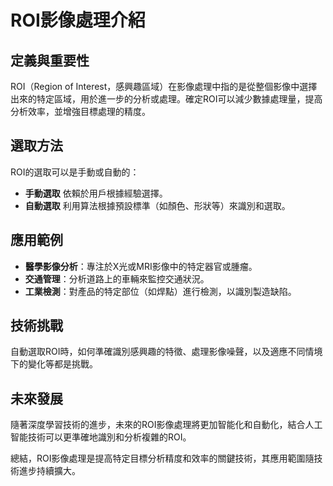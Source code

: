 # ROI影像處理介紹

## 定義與重要性
ROI（Region of Interest，感興趣區域）在影像處理中指的是從整個影像中選擇出來的特定區域，用於進一步的分析或處理。確定ROI可以減少數據處理量，提高分析效率，並增強目標處理的精度。

## 選取方法
ROI的選取可以是手動或自動的：
- **手動選取** 依賴於用戶根據經驗選擇。
- **自動選取** 利用算法根據預設標準（如顏色、形狀等）來識別和選取。

## 應用範例
- **醫學影像分析**：專注於X光或MRI影像中的特定器官或腫瘤。
- **交通管理**：分析道路上的車輛來監控交通狀況。
- **工業檢測**：對產品的特定部位（如焊點）進行檢測，以識別製造缺陷。

## 技術挑戰
自動選取ROI時，如何準確識別感興趣的特徵、處理影像噪聲，以及適應不同情境下的變化等都是挑戰。

## 未來發展
隨著深度學習技術的進步，未來的ROI影像處理將更加智能化和自動化，結合人工智能技術可以更準確地識別和分析複雜的ROI。

總結，ROI影像處理是提高特定目標分析精度和效率的關鍵技術，其應用範圍隨技術進步持續擴大。

